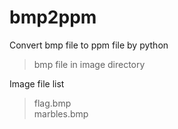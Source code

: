 # bmp2ppm
Convert bmp file to ppm file by python  
> bmp file in image directory

Image file list
> flag.bmp  
> marbles.bmp
